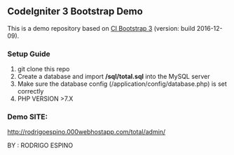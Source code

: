 ## CodeIgniter 3 Bootstrap Demo

This is a demo repository based on [CI Bootstrap 3](https://github.com/waifung0207/ci_bootstrap_3) (version: build 2016-12-09).


### Setup Guide

1. git clone this repo
2. Create a database and import **/sql/total.sql** into the MySQL server
3. Make sure the database config (/application/config/database.php) is set correctly
4. PHP VERSION >7.X

### Demo SITE: 

http://rodrigoespino.000webhostapp.com/total/admin/

 
BY : RODRIGO ESPINO 
